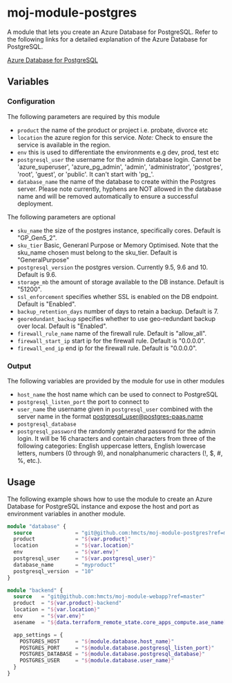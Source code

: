 # moj-module-postgres

A module that lets you create an Azure Database for PostgreSQL.
Refer to the following links for a detailed explanation of the Azure Database for PostgreSQL.

[Azure Database for PostgreSQL](https://docs.microsoft.com/en-us/azure/postgresql/overview) <br />

## Variables

### Configuration

The following parameters are required by this module

- `product` the name of the product or project i.e. probate, divorce etc
- `location` the azure region for this service. _Note:_ Check to ensure the service is available in the region.
- `env` this is used to differentiate the environments e.g dev, prod, test etc
- `postgresql_user` the username for the admin database login. Cannot be 'azure_superuser', 'azure_pg_admin', 'admin', 'administrator', 'postgres', 'root', 'guest', or 'public'. It can't start with 'pg_'.
- `database_name` the name of the database to create within the Postgres server.  Please note currently, hyphens are NOT allowed in the database name and will be removed automatically to ensure a successful deployment.

The following parameters are optional

- `sku_name` the size of the postgres instance, specifically cores. Default is "GP_Gen5_2".
- `sku_tier` Basic, Generanl Purpose or Memory Optimised.  Note that the sku_name chosen must belong to the sku_tier. Default is "GeneralPurpose"
- `postgresql_version` the postgres version. Currently 9.5, 9.6 and 10. Default is 9.6.
- `storage_mb` the amount of storage available to the DB instance.  Default is "51200".
- `ssl_enforcement` specifies whether SSL is enabled on the DB endpoint.  Default is "Enabled".
- `backup_retention_days` number of days to retain a backup. Default is 7.
- `georedundant_backup` specifies whether to use geo-redundant backup over local. Default is "Enabled".
- `firewall_rule_name` name of the firewall rule. Default is "allow_all".
- `firewall_start_ip` start ip for the firewall rule. Default is "0.0.0.0".
- `firewall_end_ip` end ip for the firewall rule. Default is "0.0.0.0".

### Output

The following variables are provided by the module for use in other modules

- `host_name` the host name which can be used to connect to PostgreSQL
- `postgresql_listen_port` the port to connect to
- `user_name` the username given in `postgresql_user` combined with the server name in the format postgresql_user@postgres-paas.name
- `postgresql_database`
- `postgresql_password` the randomly generated password for the admin login. It will be 16 characters and contain characters from three of the following categories: English uppercase letters, English lowercase letters, numbers (0 through 9), and nonalphanumeric characters (!, $, #, %, etc.).

## Usage

The following example shows how to use the module to create an Azure Database for PostgreSQL instance and expose the host and port as environment variables in another module.

```terraform
module "database" {
  source              = "git@github.com:hmcts/moj-module-postgres?ref=master"
  product             = "${var.product}"
  location            = "${var.location}"
  env                 = "${var.env}"
  postgresql_user     = "${var.postgresql_user}"
  database_name       = "myproduct"
  postgresql_version  = "10"
}

module "backend" {
  source   = "git@github.com:hmcts/moj-module-webapp?ref=master"
  product  = "${var.product}-backend"
  location = "${var.location}"
  env      = "${var.env}"
  asename  = "${data.terraform_remote_state.core_apps_compute.ase_name[0]}"

  app_settings = {
    POSTGRES_HOST     = "${module.database.host_name}"
    POSTGRES_PORT     = "${module.database.postgresql_listen_port}"
    POSTGRES_DATABASE = "${module.database.postgresql_database}"
    POSTGRES_USER     = "${module.database.user_name}"
  }
}

